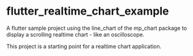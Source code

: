 # flutter_realtime_chart_example

A flutter sample project using the line_chart of the mp_chart package to display a scrolling realtime chart - like an oscilloscope.


This project is a starting point for a realtime chart application.

